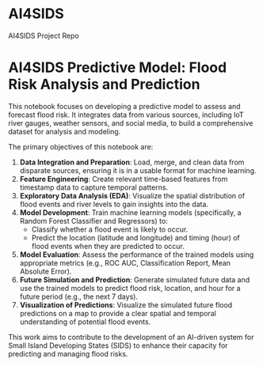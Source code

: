 # AI4SIDS
AI4SIDS Project Repo

# AI4SIDS Predictive Model: Flood Risk Analysis and Prediction

This notebook focuses on developing a predictive model to assess and forecast flood risk. It integrates data from various sources, including IoT river gauges, weather sensors, and social media, to build a comprehensive dataset for analysis and modeling.

The primary objectives of this notebook are:

1.  **Data Integration and Preparation**: Load, merge, and clean data from disparate sources, ensuring it is in a usable format for machine learning.
2.  **Feature Engineering**: Create relevant time-based features from timestamp data to capture temporal patterns.
3.  **Exploratory Data Analysis (EDA)**: Visualize the spatial distribution of flood events and river levels to gain insights into the data.
4.  **Model Development**: Train machine learning models (specifically, a Random Forest Classifier and Regressors) to:
    *   Classify whether a flood event is likely to occur.
    *   Predict the location (latitude and longitude) and timing (hour) of flood events when they are predicted to occur.
5.  **Model Evaluation**: Assess the performance of the trained models using appropriate metrics (e.g., ROC AUC, Classification Report, Mean Absolute Error).
6.  **Future Simulation and Prediction**: Generate simulated future data and use the trained models to predict flood risk, location, and hour for a future period (e.g., the next 7 days).
7.  **Visualization of Predictions**: Visualize the simulated future flood predictions on a map to provide a clear spatial and temporal understanding of potential flood events.

This work aims to contribute to the development of an AI-driven system for Small Island Developing States (SIDS) to enhance their capacity for predicting and managing flood risks.

